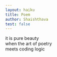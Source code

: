 ```yaml
---
layout: haiku
title: Poem
author: Shaishthava
test: false
---
```


it is pure beauty<br>
when the art of poetry<br>
meets coding logic<br>

